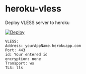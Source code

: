 # heroku-vless
Deploy VLESS server to heroku

[![Deploy](https://www.herokucdn.com/deploy/button.png)](https://dashboard.heroku.com/new?template=https://github.com/coryzhangia/less/tree/main)


```
VLESS:
Address: yourAppName.herokuapp.com
Port: 443
id: Your entered id
encryption: none
Transport: ws
TLS: tls
